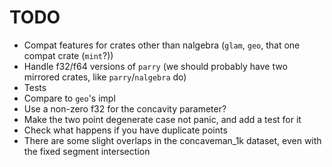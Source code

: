 # TODO

- Compat features for crates other than nalgebra (`glam`, `geo`, that one compat crate (`mint`?))
- Handle f32/f64 versions of `parry` (we should probably have two mirrored crates, like `parry`/`nalgebra` do)
- Tests
- Compare to `geo`'s impl
- Use a non-zero f32 for the concavity parameter?
- Make the two point degenerate case not panic, and add a test for it
- Check what happens if you have duplicate points
- There are some slight overlaps in the concaveman_1k dataset, even with the fixed segment intersection
